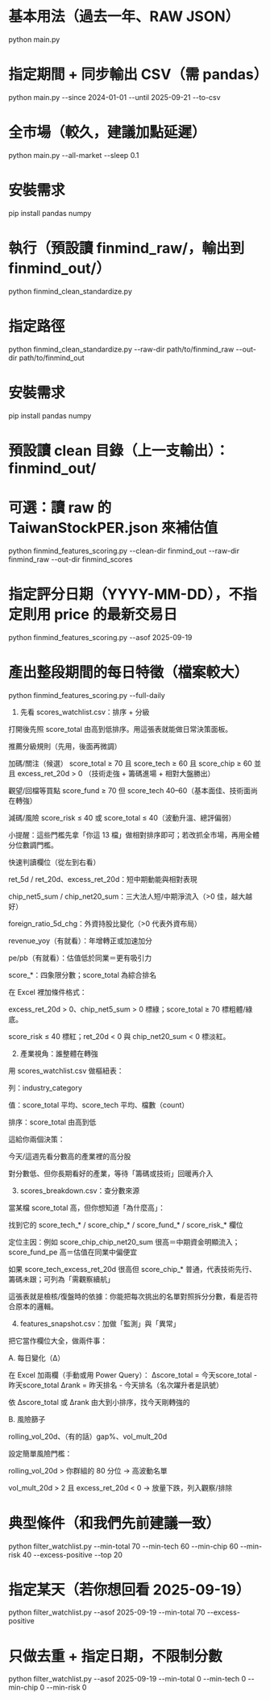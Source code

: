 

# 基本用法（過去一年、RAW JSON）
python main.py

# 指定期間 + 同步輸出 CSV（需 pandas）
python main.py --since 2024-01-01 --until 2025-09-21 --to-csv

# 全市場（較久，建議加點延遲）
python main.py --all-market --sleep 0.1

# 安裝需求
pip install pandas numpy

# 執行（預設讀 finmind_raw/，輸出到 finmind_out/）
python finmind_clean_standardize.py

# 指定路徑
python finmind_clean_standardize.py --raw-dir path/to/finmind_raw --out-dir path/to/finmind_out

# 安裝需求
pip install pandas numpy

# 預設讀 clean 目錄（上一支輸出）：finmind_out/
# 可選：讀 raw 的 TaiwanStockPER.json 來補估值
python finmind_features_scoring.py   --clean-dir finmind_out   --raw-dir finmind_raw   --out-dir finmind_scores

# 指定評分日期（YYYY-MM-DD），不指定則用 price 的最新交易日
python finmind_features_scoring.py --asof 2025-09-19

# 產出整段期間的每日特徵（檔案較大）
python finmind_features_scoring.py --full-daily

1) 先看 scores_watchlist.csv：排序 + 分級

打開後先照 score_total 由高到低排序。用這張表就能做日常決策面板。

推薦分級規則（先用，後面再微調）

加碼/關注（候選）
score_total ≥ 70 且 score_tech ≥ 60 且 score_chip ≥ 60 並且 excess_ret_20d > 0
（技術走強 + 籌碼進場 + 相對大盤勝出）

觀望/回檔等買點
score_fund ≥ 70 但 score_tech 40–60（基本面佳、技術面尚在轉強）

減碼/風險
score_risk ≤ 40 或 score_total ≤ 40（波動升溫、總評偏弱）

小提醒：這些門檻先拿「你這 13 檔」做相對排序即可；若改抓全市場，再用全體分位數調門檻。

快速判讀欄位（從左到右看）

ret_5d / ret_20d、excess_ret_20d：短中期動能與相對表現

chip_net5_sum / chip_net20_sum：三大法人短/中期淨流入（>0 佳，越大越好）

foreign_ratio_5d_chg：外資持股比變化（>0 代表外資布局）

revenue_yoy（有就看）：年增轉正或加速加分

pe/pb（有就看）：估值低於同業＝更有吸引力

score_*：四象限分數；score_total 為綜合排名

在 Excel 裡加條件格式：

excess_ret_20d > 0、chip_net5_sum > 0 標綠；score_total ≥ 70 標粗體/綠底。

score_risk ≤ 40 標紅；ret_20d < 0 與 chip_net20_sum < 0 標淡紅。

2) 產業視角：誰整體在轉強

用 scores_watchlist.csv 做樞紐表：

列：industry_category

值：score_total 平均、score_tech 平均、檔數（count）

排序：score_total 由高到低

這給你兩個決策：

今天/這週先看分數高的產業裡的高分股

對分數低、但你長期看好的產業，等待「籌碼或技術」回暖再介入

3) scores_breakdown.csv：查分數來源

當某檔 score_total 高，但你想知道「為什麼高」：

找到它的 score_tech_* / score_chip_* / score_fund_* / score_risk_* 欄位

定位主因：例如 score_chip_chip_net20_sum 很高＝中期資金明顯流入；score_fund_pe 高＝估值在同業中偏便宜

如果 score_tech_excess_ret_20d 很高但 score_chip_* 普通，代表技術先行、籌碼未跟；可列為「需觀察續航」

這張表就是檢核/復盤時的依據：你能把每次挑出的名單對照拆分分數，看是否符合原本的邏輯。

4) features_snapshot.csv：加做「監測」與「異常」

把它當作欄位大全，做兩件事：

A. 每日變化（Δ）

在 Excel 加兩欄（手動或用 Power Query）：
Δscore_total = 今天score_total - 昨天score_total
Δrank = 昨天排名 - 今天排名（名次躍升者是訊號）

依 Δscore_total 或 Δrank 由大到小排序，找今天剛轉強的

B. 風險篩子

rolling_vol_20d、（有的話）gap%、vol_mult_20d

設定簡單風險門檻：

rolling_vol_20d > 你群組的 80 分位 → 高波動名單

vol_mult_20d > 2 且 excess_ret_20d < 0 → 放量下跌，列入觀察/排除


# 典型條件（和我們先前建議一致）
python filter_watchlist.py --min-total 70 --min-tech 60 --min-chip 60 --min-risk 40 --excess-positive --top 20

# 指定某天（若你想回看 2025-09-19）
python filter_watchlist.py --asof 2025-09-19 --min-total 70 --excess-positive

# 只做去重 + 指定日期，不限制分數
python filter_watchlist.py --asof 2025-09-19 --min-total 0 --min-tech 0 --min-chip 0 --min-risk 0
